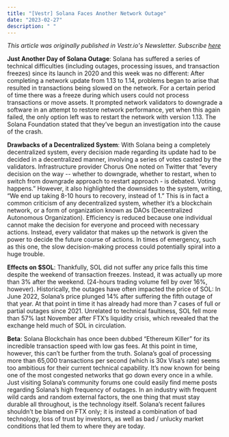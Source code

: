 ```yaml
---
title: "[Vestr] Solana Faces Another Network Outage"
date: "2023-02-27"
description: " "
---
```


<i>This article was originally published in Vestr.io's Newsletter. Subscribe <a href="https://www.vestr.io/" target="_blank">here</a></i>

<b>Just Another Day of Solana Outage</b>: Solana has suffered a series of technical difficulties (including outages, processing issues, and transaction freezes) since its launch in 2020 and this week was no different: After completing a network update from 1.13 to 1.14, problems began to arise that resulted in transactions being slowed on the network. For a certain period of time there was a freeze during which users could not process transactions or move assets. It prompted network validators to downgrade a software in an attempt to restore network performance, yet when this again failed, the only option left was to restart the network with version 1.13. The Solana Foundation stated that they’ve begun an investigation into the cause of the crash.

<b>Drawbacks of a Decentralized System</b>: With Solana being a completely decentralized system, every decision made regarding its update had to be decided in a decentralized manner, involving a series of votes casted by the validators. Infrastructure provider Chorus One noted on Twitter that “every decision on the way -- whether to downgrade, whether to restart, when to switch from downgrade approach to restart approach - is debated. Voting happens.” However, it also highlighted the downsides to the system, writing, “We end up taking 8-10 hours to recovery, instead of 1.” This is in fact a common criticism of any decentralized system, whether it’s a blockchain network, or a form of organization known as DAOs (Decentralized Autonomous Organization). Efficiency is reduced because one individual cannot make the decision for everyone and proceed with necessary actions. Instead, every validator that makes up the network is given the power to decide the future course of actions. In times of emergency, such as this one, the slow decision-making process could potentially spiral into a huge trouble.

<b>Effects on $SOL</b>: Thankfully, SOL did not suffer any price falls this time despite the weekend of transaction freezes. Instead, it was actually up more than 3% after the weekend. (24-hours trading volume fell by over 16%, however). Historically, the outages have often impacted the price of SOL: In June 2022, Solana’s price plunged 14% after suffering the fifth outage of that year. At that point in time it has already had more than 7 cases of full or partial outages since 2021. Unrelated to technical faultiness, SOL fell more than 57% last November after FTX’s liquidity crisis, which revealed that the exchange held much of SOL in circulation.

<b>Beta</b>: Solana Blockchain has once been dubbed “Ethereum Killer” for its incredible transaction speed with low gas fees. At this point in time, however, this can’t be further from the truth. Solana’s goal of processing more than 65,000 transactions per second (which is 30x Visa’s rate) seems too ambitious for their current technical capability. It’s now known for being one of the most congested networks that go down every once in a while. Just visiting Solana’s community forums one could easily find meme posts regarding Solana’s high frequency of outages. In an industry with frequent wild cards and random external factors, the one thing that must stay durable all throughout, is the technology itself. Solana’s recent failures shouldn’t be blamed on FTX only; it is instead a combination of bad technology, loss of trust by investors, as well as bad / unlucky market conditions that led them to where they are today.
